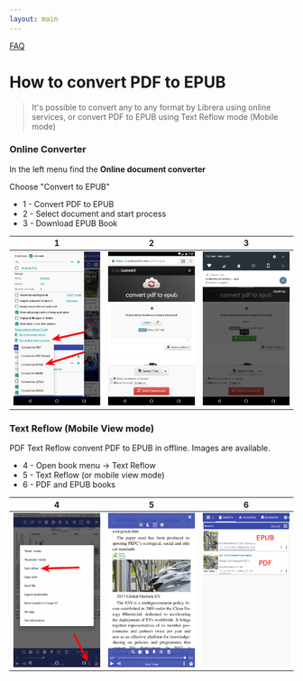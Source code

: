 ```yaml
---
layout: main
---
```

[FAQ](/wiki/faq)

# How to convert PDF to EPUB

> It's possible to convert any to any format by Librera using online services, or convert PDF to EPUB using Text Reflow mode (Mobile mode)

### Online Converter

In the left menu find the **Online document converter**

Choose "Convert to EPUB"

* 1 - Convert PDF to EPUB
* 2 - Select document and start process
* 3 - Download EPUB Book

|1|2|3|
|-|-|-|
![](1.png)|![](2.png)|![](3.png)|


### Text Reflow (Mobile View mode)

PDF Text Reflow convent PDF to EPUB in offline.
Images are available.

* 4 - Open book menu -> Text Reflow
* 5 - Text Reflow (or mobile view mode)
* 6 - PDF and EPUB books

|4|5|6|
|-|-|-|
![](4.png)|![](5.png)|![](6.png)|


